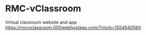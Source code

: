 # RMC-vClassroom
Virtual classroom website and app
https://rmcvclassroom.000webhostapp.com/?rmcb=1554640560
